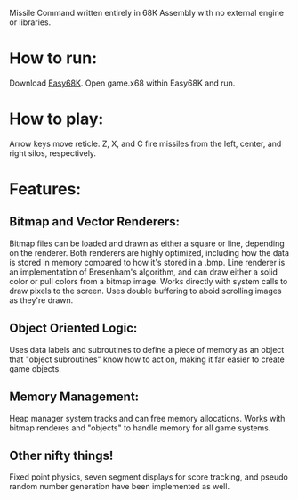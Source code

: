 Missile Command written entirely in 68K Assembly with no external engine or libraries.

# How to run:
Download [Easy68K](http://www.easy68k.com/). Open game.x68 within Easy68K and run. 

# How to play:
Arrow keys move reticle. Z, X, and C fire missiles from the left, center, and right silos, respectively.

# Features:
## Bitmap and Vector Renderers:
Bitmap files can be loaded and drawn as either a square or line, depending on the renderer. Both renderers are highly optimized, including how the data is stored in memory compared to how it's stored in a .bmp. Line renderer is an implementation of Bresenham's algorithm, and can draw either a solid color or pull colors from a bitmap image.
Works directly with system calls to draw pixels to the screen. Uses double buffering to aboid scrolling images as they're drawn.

## Object Oriented Logic:
Uses data labels and subroutines to define a piece of memory as an object that "object subroutines" know how to act on, making it far easier to create game objects. 

## Memory Management:
Heap manager system tracks and can free memory allocations. Works with bitmap renderes and "objects" to handle memory for all game systems.

## Other nifty things!
Fixed point physics, seven segment displays for score tracking, and pseudo random number generation have been implemented as well. 
